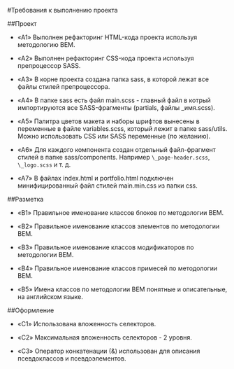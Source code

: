 #Требования к выполнению проекта

##Проект

-   «A1» Выполнен рефакторинг HTML-кода проекта используя методологию BEM.

-   «A2» Выполнен рефакторинг CSS-кода проекта используя препроцессор SASS.

-   «A3» В корне проекта создана папка sass, в которой лежат все файлы стилей препроцессора.

-   «A4» В папке sass есть файл main.scss - главный файл в котрый импортируются все SASS-фрагменты (partials, файлы \_имя.scss).

-   «A5» Палитра цветов макета и наборы шрифтов вынесены в переменные в файле variables.scss, который лежит в папке sass/utils. Можно использовать CSS или SASS переменные (по желанию).

-   «A6» Для каждого компонента создан отдельный файл-фрагмент стилей в папке sass/components. Например `\_page-header.scss`, `\_logo.scss` и т. д.

-   «A7» В файлах index.html и portfolio.html подключен минифицированный файл стилей main.min.css из папки css.

##Разметка

-   «B1» Правильное именование классов блоков по методологии BEM.

-   «B2» Правильное именование классов элементов по методологии BEM.

-   «B3» Правильное именование классов модификаторов по методологии BEM.

-   «B4» Правильное именование классов примесей по методологии BEM.

-   «B5» Имена классов по методологии BEM понятные и описательные, на английском языке.

##Оформление

-   «C1» Использована вложенность селекторов.

-   «C2» Максимальная вложенность селекторов - 2 уровня.

-   «C3» Оператор конкатенации (&) использован для описания псевдоклассов и псевдоэлементов.
